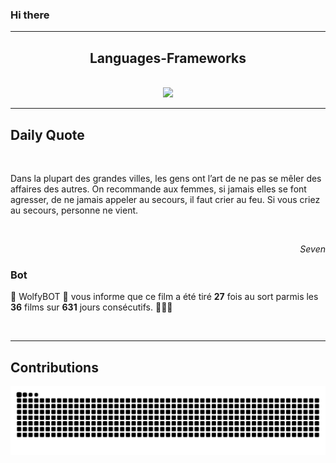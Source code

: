 ### Hi there
<hr/>
<p>
</p>
<h2 align="center">
 Languages-Frameworks
</h2>
<br/>
<div align="center">
 <a href="https://skillicons.dev">
  <img src="https://skillicons.dev/icons?i=c,cpp,react,nextjs,aws,docker,mongodb,python,express,django,html,css,tailwind,javascript,ts,nodejs,github"/>
 </a>
</div>
<hr/>
<div>
 <h2>
  Daily Quote
 </h2>
 <br/>
 <div>
  <p id="quote">
   Dans la plupart des grandes villes, les gens ont l’art de ne pas se mêler des affaires des autres. On recommande aux femmes, si jamais elles se font agresser, de ne jamais appeler au secours, il faut crier au feu. Si vous criez au secours, personne ne vient.
  </p>
 </div>
 <br/>
 <div align="right">
  <p id="movie" style="text-align: right; font-style: italic;">
   Seven
  </p>
 </div>
 <div>
  <h3>
   Bot
  </h3>
  <p id="bot">
   🤖 WolfyBOT 🤖 vous informe que ce film a été tiré <b>27</b> fois au sort parmis les <b>36</b> films sur <b>631</b> jours consécutifs. 🎲🎲🎲
  </p>
 </div>
 <br/>
</div>
<hr/>
<div>
 <h2>
  Contributions
 </h2>
 <img alt="snake gif" src="https://github.com/Loupthevenin/Loupthevenin/blob/output/github-contribution-grid-snake-dark.svg"/>
</div>
